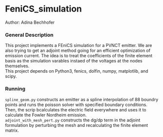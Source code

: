 # FeniCS_simulation

Author: Adina Bechhofer 

### General Description 

This project implements a FEniCS simulation for a PVNCT emitter. We are also trying to get an adjoint method going for an efficient optimization of emission current. The idea is to treat the coefficients of the finite element basis as the simulation varables instaed of the voltages at the nodes themselves.  
This project depends on Python3, fenics, dolfin, numpy, matplotlib, and scipy.

### Running 

`spline_geom.py` constructs an emitter as a spline interpolation of 88 boundry points and runs the poisson solver with specified boundary conditions. Then, the scrip bcalculates the electric field everywhere and uses it to calculate the Fowler Nordheim emission.  
`adjoint_with_mesh_pert.py` constructs the dg/dp term in the adjoint formulation by perturbing the mesh and recalculating the finite element matrix.  

